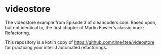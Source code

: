 # videostore

The videostore example from Episode 3 of cleancoders.com. Based upon, but not identical to, the first chapter of Martin Fowler's classic book: Refactoring.

This repository is a kotlin copy of https://github.com/time4tea/videostore for practicing your intelliJ automated refactorings.